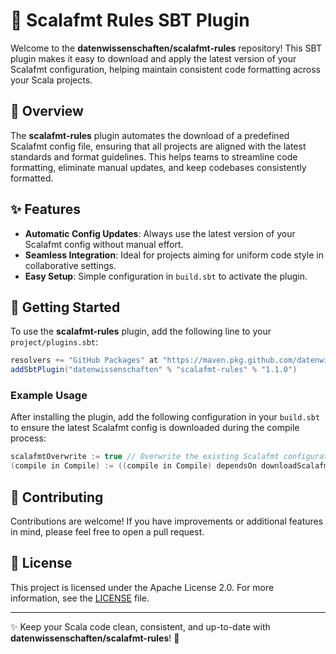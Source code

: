 
# 📐 Scalafmt Rules SBT Plugin

Welcome to the **datenwissenschaften/scalafmt-rules** repository! This SBT plugin makes it easy to download and apply the latest version of your Scalafmt configuration, helping maintain consistent code formatting across your Scala projects.

## 🚀 Overview

The **scalafmt-rules** plugin automates the download of a predefined Scalafmt config file, ensuring that all projects are aligned with the latest standards and format guidelines. This helps teams to streamline code formatting, eliminate manual updates, and keep codebases consistently formatted.

## ✨ Features

- **Automatic Config Updates**: Always use the latest version of your Scalafmt config without manual effort.
- **Seamless Integration**: Ideal for projects aiming for uniform code style in collaborative settings.
- **Easy Setup**: Simple configuration in `build.sbt` to activate the plugin.

## 🔧 Getting Started

To use the **scalafmt-rules** plugin, add the following line to your `project/plugins.sbt`:

```scala
resolvers += "GitHub Packages" at "https://maven.pkg.github.com/datenwissenschaften/scalafmt-rules"
addSbtPlugin("datenwissenschaften" % "scalafmt-rules" % "1.1.0")
```

### Example Usage

After installing the plugin, add the following configuration in your `build.sbt` to ensure the latest Scalafmt config is downloaded during the compile process:

```scala
scalafmtOverwrite := true // Overwrite the existing Scalafmt configuration
(compile in Compile) := ((compile in Compile) dependsOn downloadScalafmtConfig).value
```

## 🤝 Contributing

Contributions are welcome! If you have improvements or additional features in mind, please feel free to open a pull request.

## 📜 License

This project is licensed under the Apache License 2.0. For more information, see the [LICENSE](LICENSE) file.

---

✨ Keep your Scala code clean, consistent, and up-to-date with **datenwissenschaften/scalafmt-rules**! 🚀

